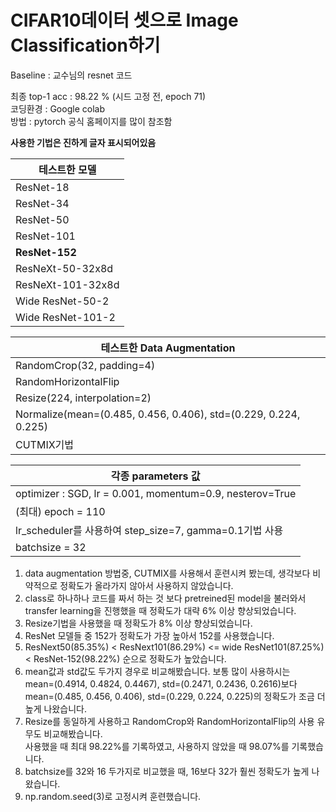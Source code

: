 # CIFAR10데이터 셋으로 Image Classification하기

Baseline : 교수님의 resnet 코드<br/>

최종 top-1 acc : 98.22 % (시드 고정 전, epoch 71)<br/>
코딩환경 : Google colab<br/>
방법 : pytorch 공식 홈페이지를 많이 참조함<br/>

**사용한 기법은 진하게 글자 표시되어있음**<br/>

|테스트한 모델|
|------|
|ResNet-18|
|ResNet-34|
|ResNet-50|
|ResNet-101|
|**ResNet-152**|
|ResNeXt-50-32x8d|
|ResNeXt-101-32x8d|
|Wide ResNet-50-2|
|Wide ResNet-101-2|

|테스트한 Data Augmentation|
|------|
|RandomCrop(32, padding=4)|
|RandomHorizontalFlip|
|Resize(224, interpolation=2)|
|Normalize(mean=(0.485, 0.456, 0.406), std=(0.229, 0.224, 0.225)|
|CUTMIX기법|

|각종 parameters 값|
|------|
|optimizer : SGD, lr = 0.001, momentum=0.9, nesterov=True|
| (최대) epoch = 110 |
|lr_scheduler를 사용하여 step_size=7, gamma=0.1기법 사용|
|batchsize = 32|

1. data augmentation 방법중, CUTMIX를 사용해서 훈련시켜 봤는데, 생각보다 비약적으로 정확도가 올라가지 않아서 사용하지 않았습니다.<br/>
2. class로 하나하나 코드를 짜서 하는 것 보다 pretreined된 model을 불러와서 transfer learning을 진행했을 때 정확도가 대략 6% 이상 향상되었습니다.<br/>
3. Resize기법을 사용했을 때 정확도가 8% 이상 향상되었습니다.<br/>
4. ResNet 모델들 중 152가 정확도가 가장 높아서 152를 사용했습니다.<br/>
5. ResNext50(85.35%) < ResNext101(86.29%) <= wide ResNet101(87.25%) < ResNet-152(98.22%) 순으로 정확도가 높았습니다.<br/>
6. mean값과 std값도 두가지 경우로 비교해봤습니다. 보통 많이 사용하시는<br/>
mean=(0.4914, 0.4824, 0.4467), std=(0.2471, 0.2436, 0.2616)보다 <br/>
mean=(0.485, 0.456, 0.406), std=(0.229, 0.224, 0.225)의 정확도가 조금 더 높게 나왔습니다.<br/>
7. Resize를 동일하게 사용하고 RandomCrop와 RandomHorizontalFlip의 사용 유무도 비교해봤습니다.<br/>
사용했을 때 최대 98.22%를 기록하였고, 사용하지 않았을 때 98.07%를 기록했습니다.<br/>
8. batchsize를 32와 16 두가지로 비교했을 때, 16보다 32가 훨씬 정확도가 높게 나왔습니다.<br/>
9. np.random.seed(3)로 고정시켜 훈련했습니다.<br/>


